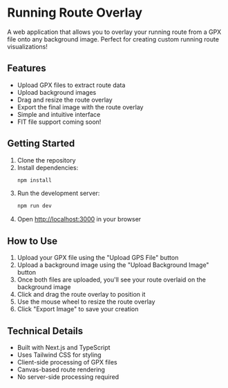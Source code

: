 # Running Route Overlay

A web application that allows you to overlay your running route from a GPX file onto any background image. Perfect for creating custom running route visualizations!

## Features

- Upload GPX files to extract route data
- Upload background images
- Drag and resize the route overlay
- Export the final image with the route overlay
- Simple and intuitive interface
- FIT file support coming soon!

## Getting Started

1. Clone the repository
2. Install dependencies:
   ```bash
   npm install
   ```
3. Run the development server:
   ```bash
   npm run dev
   ```
4. Open [http://localhost:3000](http://localhost:3000) in your browser

## How to Use

1. Upload your GPX file using the "Upload GPS File" button
2. Upload a background image using the "Upload Background Image" button
3. Once both files are uploaded, you'll see your route overlaid on the background image
4. Click and drag the route overlay to position it
5. Use the mouse wheel to resize the route overlay
6. Click "Export Image" to save your creation

## Technical Details

- Built with Next.js and TypeScript
- Uses Tailwind CSS for styling
- Client-side processing of GPX files
- Canvas-based route rendering
- No server-side processing required
